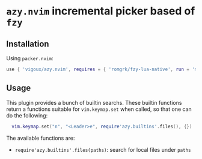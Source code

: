 # `azy.nvim` incremental picker based of `fzy`

## Installation

Using `packer.nvim`:

```lua
use { 'vigoux/azy.nvim', requires = { 'romgrk/fzy-lua-native', run = 'make' } }
```

## Usage

This plugin provides a bunch of builtin searchs.
These builtin functions return a functions suitable for
`vim.keymap.set` when called, so that one can do the following:
```lua
  vim.keymap.set("n", "<Leader>e", require'azy.builtins'.files(), {})
```

The available functions are:
- `require'azy.builtins'.files(paths)`: search for local files under `paths`
